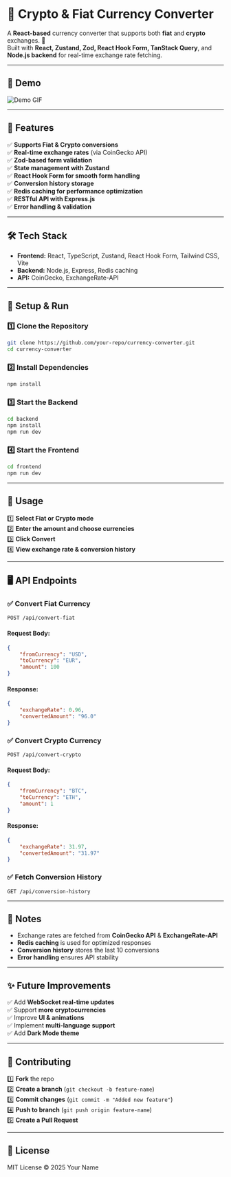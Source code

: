# 💱 Crypto & Fiat Currency Converter

A **React-based** currency converter that supports both **fiat** and **crypto** exchanges. 🚀  
Built with **React, Zustand, Zod, React Hook Form, TanStack Query**, and **Node.js backend** for real-time exchange rate fetching.

---

## 🎥 Demo

![Demo GIF](./screenshots/demo.gif)

---

## 📌 Features

✅ **Supports Fiat & Crypto conversions**  
✅ **Real-time exchange rates** (via CoinGecko API)  
✅ **Zod-based form validation**  
✅ **State management with Zustand**  
✅ **React Hook Form for smooth form handling**  
✅ **Conversion history storage**  
✅ **Redis caching for performance optimization**  
✅ **RESTful API with Express.js**  
✅ **Error handling & validation**

---

## 🛠️ Tech Stack

- **Frontend:** React, TypeScript, Zustand, React Hook Form, Tailwind CSS, Vite
- **Backend:** Node.js, Express, Redis caching
- **API:** CoinGecko, ExchangeRate-API

---

## 🚀 Setup & Run

### 1️⃣ Clone the Repository

```sh
git clone https://github.com/your-repo/currency-converter.git
cd currency-converter
```

### 2️⃣ Install Dependencies

```sh
npm install
```

### 3️⃣ Start the Backend

```sh
cd backend
npm install
npm run dev
```

### 4️⃣ Start the Frontend

```sh
cd frontend
npm run dev
```

---

## 🎯 Usage

1️⃣ **Select Fiat or Crypto mode**  
2️⃣ **Enter the amount and choose currencies**  
3️⃣ **Click Convert**  
4️⃣ **View exchange rate & conversion history**

---

## 🖥️ API Endpoints

### ✅ Convert Fiat Currency

```http
POST /api/convert-fiat
```

#### Request Body:

```json
{
	"fromCurrency": "USD",
	"toCurrency": "EUR",
	"amount": 100
}
```

#### Response:

```json
{
	"exchangeRate": 0.96,
	"convertedAmount": "96.0"
}
```

### ✅ Convert Crypto Currency

```http
POST /api/convert-crypto
```

#### Request Body:

```json
{
	"fromCurrency": "BTC",
	"toCurrency": "ETH",
	"amount": 1
}
```

#### Response:

```json
{
	"exchangeRate": 31.97,
	"convertedAmount": "31.97"
}
```

### ✅ Fetch Conversion History

```http
GET /api/conversion-history
```

---

## 📝 Notes

- Exchange rates are fetched from **CoinGecko API** & **ExchangeRate-API**
- **Redis caching** is used for optimized responses
- **Conversion history** stores the last 10 conversions
- **Error handling** ensures API stability

---

## ✨ Future Improvements

✅ Add **WebSocket real-time updates**  
✅ Support **more cryptocurrencies**  
✅ Improve **UI & animations**  
✅ Implement **multi-language support**  
✅ Add **Dark Mode theme**

---

## 🤝 Contributing

1️⃣ **Fork** the repo  
2️⃣ **Create a branch** (`git checkout -b feature-name`)  
3️⃣ **Commit changes** (`git commit -m "Added new feature"`)  
4️⃣ **Push to branch** (`git push origin feature-name`)  
5️⃣ **Create a Pull Request**

---

## 📜 License

MIT License © 2025 Your Name

